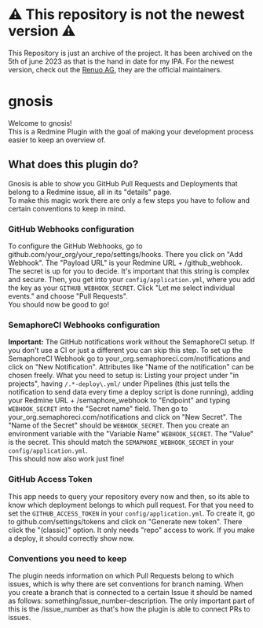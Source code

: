 # ⚠️ This repository is not the newest version ⚠️
This Repository is just an archive of the project. It has been archived on the 5th of june 2023 as that is the hand in date for my IPA. For the newest version, check out the [Renuo AG](https://github.com/renuo/), they are the official maintainers.

# gnosis
Welcome to gnosis!  
This is a Redmine Plugin with the goal of making your development process easier to keep an overview of.

## What does this plugin do?
Gnosis is able to show you GitHub Pull Requests and Deployments that belong to a Redmine issue, all in its "details"
page.  
To make this magic work there are only a few steps you have to follow and certain conventions to keep in mind.

### GitHub Webhooks configuration
To configure the GitHub Webhooks, go to github.com/your_org/your_repo/settings/hooks. There you click on
"Add Webhook". The "Payload URL" is your Redmine URL + /github_webhook. The secret is up for you to decide. It's
important that this string is complex and secure. Then, you get into your `config/application.yml`, where you add the
key as your `GITHUB_WEBHOOK_SECRET`. Click "Let me select individual events." and choose "Pull Requests".  
You should now be good to go!

### SemaphoreCI Webhooks configuration
**Important:** The GitHub notifications work without the SemaphoreCI setup. If you don't use a CI or just a different
you can skip this step.
To set up the SemaphoreCI Webhook go to your_org.semaphoreci.com/notifications and click on "New Notification".
Attributes like "Name of the notification" can be chosen freely. What you need to setup is: Listing your project under
"in projects", having `/.*-deploy\.yml/` under Pipelines (this just tells the notification to send data every time a
deploy script is done running), adding your Redmine URL + /semaphore_webhook to "Endpoint" and typing `WEBHOOK_SECRET`
into the "Secret name" field.
Then go to your_org.semaphoreci.com/notifications and click on "New Secret". The "Name of the Secret" should be
`WEBHOOK_SECRET`. Then you create an environment variable with the "Variable Name" `WEBHOOK_SECRET`. The "Value" is the
secret. This should match the `SEMAPHORE_WEBHOOK_SECRET` in your `config/application.yml`.  
This should now also work just fine!

### GitHub Access Token
This app needs to query your repository every now and then, so its able to know which deployment belongs to which pull
request. For that you need to set the `GITHUB_ACCESS_TOKEN` in your `config/application.yml`. To create it, go to
github.com/settings/tokens and click on "Generate new token". There click the "(classic)" option. It only needs "repo"
access to work.
If you make a deploy, it should correctly show now.

### Conventions you need to keep
The plugin needs information on which Pull Requests belong to which issues, which is why there are set conventions for
branch naming. When you create a branch that is connected to a certain Issue it should be named as follows:
something/issue_number-description. The only important part of this is the /issue_number as that's how
the plugin is able to connect PRs to issues.

